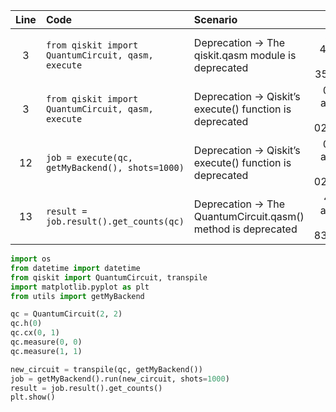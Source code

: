 | Line | Code | Scenario | Reference | Artifact | Refactoring |
| :--: | :--- | :------- | :-------: | :------- | :---------- |
| 3 | `from qiskit import QuantumCircuit, qasm, execute` | Deprecation -> The qiskit.qasm module is deprecated | a03d6cfd-4c92-4523-a77d-3542afe18906 | qiskit.qasm | `from qiskit import QuantumCircuit` |
| 3 | `from qiskit import QuantumCircuit, qasm, execute` | Deprecation -> Qiskit’s execute() function is deprecated | 0b78d58d-ae5a-415b-aabc-02e0532a0c9e | qiskit.execute | `from qiskit import QuantumCircuit, transpile` |
| 12 | `job = execute(qc, getMyBackend(), shots=1000)` | Deprecation -> Qiskit’s execute() function is deprecated | 0b78d58d-ae5a-415b-aabc-02e0532a0c9e | execute | `new_circuit = transpile(qc, getMyBackend())` |
| 13 | `result = job.result().get_counts(qc)` | Deprecation -> The QuantumCircuit.qasm() method is deprecated | 4bbc9ad5-a04d-4ad1-97e1-83484b7a6eba | get_counts | `result = job.result().get_counts()` |


```python
import os
from datetime import datetime
from qiskit import QuantumCircuit, transpile
import matplotlib.pyplot as plt
from utils import getMyBackend

qc = QuantumCircuit(2, 2)
qc.h(0)
qc.cx(0, 1)
qc.measure(0, 0)
qc.measure(1, 1)

new_circuit = transpile(qc, getMyBackend())
job = getMyBackend().run(new_circuit, shots=1000)
result = job.result().get_counts()
plt.show()
```